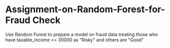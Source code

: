 # Assignment-on-Random-Forest-for-Fraud Check

Use Random Forest to prepare a model on fraud data 
treating those who have taxable_income <= 30000 as "Risky" and others are "Good"
